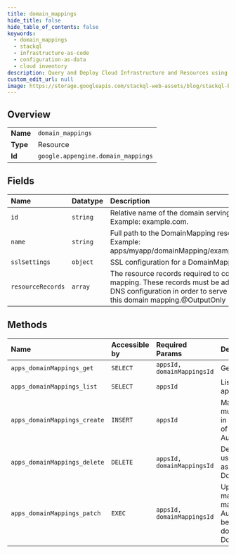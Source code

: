 ```yaml
---
title: domain_mappings
hide_title: false
hide_table_of_contents: false
keywords:
  - domain_mappings
  - stackql
  - infrastructure-as-code
  - configuration-as-data
  - cloud inventory
description: Query and Deploy Cloud Infrastructure and Resources using SQL
custom_edit_url: null
image: https://storage.googleapis.com/stackql-web-assets/blog/stackql-blog-post-featured-image.png
---
```

  
    

## Overview
<table><tbody>
<tr><td><b>Name</b></td><td><code>domain_mappings</code></td></tr>
<tr><td><b>Type</b></td><td>Resource</td></tr>
<tr><td><b>Id</b></td><td><code>google.appengine.domain_mappings</code></td></tr>
</tbody></table>

## Fields
| Name | Datatype | Description |
|:-----|:---------|:------------|
| `id` | `string` | Relative name of the domain serving the application. Example: example.com. |
| `name` | `string` | Full path to the DomainMapping resource in the API. Example: apps/myapp/domainMapping/example.com.@OutputOnly |
| `sslSettings` | `object` | SSL configuration for a DomainMapping resource. |
| `resourceRecords` | `array` | The resource records required to configure this domain mapping. These records must be added to the domain's DNS configuration in order to serve the application via this domain mapping.@OutputOnly |
## Methods
| Name | Accessible by | Required Params | Description |
|:-----|:--------------|:----------------|:------------|
| `apps_domainMappings_get` | `SELECT` | `appsId, domainMappingsId` | Gets the specified domain mapping. |
| `apps_domainMappings_list` | `SELECT` | `appsId` | Lists the domain mappings on an application. |
| `apps_domainMappings_create` | `INSERT` | `appsId` | Maps a domain to an application. A user must be authorized to administer a domain in order to map it to an application. For a list of available authorized domains, see AuthorizedDomains.ListAuthorizedDomains. |
| `apps_domainMappings_delete` | `DELETE` | `appsId, domainMappingsId` | Deletes the specified domain mapping. A user must be authorized to administer the associated domain in order to delete a DomainMapping resource. |
| `apps_domainMappings_patch` | `EXEC` | `appsId, domainMappingsId` | Updates the specified domain mapping. To map an SSL certificate to a domain mapping, update certificate_id to point to an AuthorizedCertificate resource. A user must be authorized to administer the associated domain in order to update a DomainMapping resource. |
